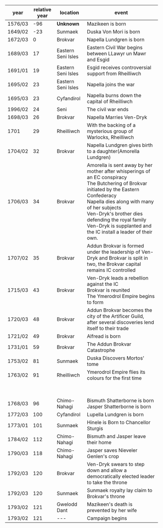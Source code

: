 |  year  | relative year |  location | event | 
| ------ | ------------- | --------- | ----- |
| 1576/03 | -96 | **Unknown** | Mazikeen is born |
| 1649/02 | -23 | Sunmaek | Duska Von Mori is born |
| 1672/03 | 0 | Brokvar | Napella Lundgren is born |
| 1689/03 | 17 | Eastern Seni Isles | Eastern Civil War begins between LLawyr un Mawr and Esgid | 
| 1691/01 | 19 | Eastern Seni Isles | Esgid receives controversial support from Rheilliwch | 
| 1695/02 | 23 | Eastern Seni Isles | Napella joins the war |
| 1695/03 | 23 | Cyfandirol | Napella burns down the capital of Rheilliwch |
| 1996/02 | 24 | Seni | The  civil war ends |
| 1698/03 | 26 | Brokvar | Napella Marries Ven-Dryk |
| 1701 | 29 | Rheilliwch | With the backing of a mysterious group of Warlocks, Rheilliwch 
| 1704/02 | 32 | Brokvar | Napella Lundgren gives birth to a daughter(Amorella Lundgren) |
| 1706/03 | 34 | Brokvar | Amorella is sent away by her mother after whisperings of an EC conspiracy <br> The Butchering of Brokvar initiated by the Eastern Confederacy <br> Napella dies along with many of her subjects <br> Ven-Dryk's brother dies defending the royal family <br> Ven-Dryk is supplanted and the IC install a leader of their own. |
| 1707/02 | 35 | Brokvar | Addun Brokvar is formed under the leadership of Ven-Dryk and Brokvar is split in two, the Brokvar capital remains IC controlled |
| 1715/03 | 43 | Brokvar | Ven-Dryk leads a rebellion against the IC <br> Brokvar is reunited <br> The Ymerodrol Empire begins to form |
| 1720/03 | 48 | Brokvar | Addun Brokvar becomes the city of the Artificer Guild, after several discoveries lend itself to their trade |
| 1721/02 | 49 | Brokvar | Alfread is born |
| 1731/01 | 59 | Brokvar | The Addun Brokvar Catastrophe |
| 1753/02 | 81 | Sunmaek | Duska Discovers Mortos' tome | 
| 1763/02 | 91 | Rheilliwch | Ymerodrol Empire flies its colours for the first time |
| | | | |
| | | | |
| | | | |
| | | | |
| | | | |
| | | | |
| | | | |
| | | | |
|  1768/03 | 96  | Chimo-Nahagi  | Bismuth Shatterborne is born <br> Jasper Shatterborne is born |
| 1772/03 | 100 | Cyfandirol | Lupella Lundgren is born |
| 1773/01 | 101 | Sunmaek | Hinele is Born to Chancellor Sturgis|
| 1784/02 | 112 | Chimo-Nahagi | Bismuth and Jasper leave their home |
| 1790/03 | 118 | Chimo-Nahagi | Jasper saves Nieveler Genlen's crop  |
| 1792/03| 120 | Brokvar | Ven-Dryk swears to step down and allow a democratically elected leader to take the throne |
|1792/03|120| Sunmaek | Sunmaek royalty lay claim to Brokvar's throne |
| 1793/02 | 121 | Gwelodd Dant | Mazikeen's death is prevented by her wife |
| 1793/02 | 121 | --- | Campaign begins |

